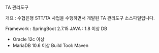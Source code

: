 TA 관리도구

개요 : 수협은행 STT/TA 사업을 수행하면서 개발된 TA 관리도구 소스파일입니다.

Framework : SpringBoot 2.7.15
JAVA : 1.8 이상
DB
 - Oracle 12c 이상
 - MariaDB 10.6 이상
Build Tool: Maven
